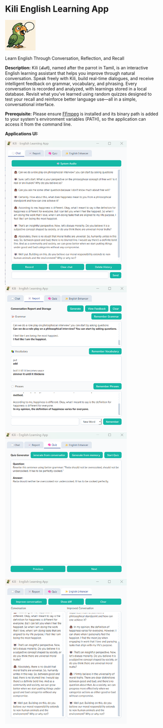 # Kili English Learning App

<img src="images/kili_logo.png" alt="Kili Logo" width="100"/>

Learn English Through Conversation, Reflection, and Recall

**Description:**
Kili (கிளி), named after the parrot in Tamil, is an interactive English learning assistant that helps you improve through natural conversation. Speak freely with Kili, build real-time dialogues, and receive intelligent feedback on grammar, vocabulary, and phrasing. Every conversation is recorded and analyzed, with learnings stored in a local database. Revisit what you've learned using random quizzes designed to test your recall and reinforce better language use—all in a simple, conversational interface.

**Prerequisite:** 
Please ensure [FFmpeg](https://ffmpeg.org/download.html) is installed and its binary path is added to your system's environment variables (PATH), so the application can access it from the command line.

**Applications UI:**

<img src="images/chat_screen.png" alt="Kili Logo" width="400"/>
<img src="images/report_screen.png" alt="Kili Logo" width="400"/>
<img src="images/quiz_screen.png" alt="Kili Logo" width="400"/>
<img src="images/english_enhancer_screen.png" alt="Kili Logo" width="400"/>